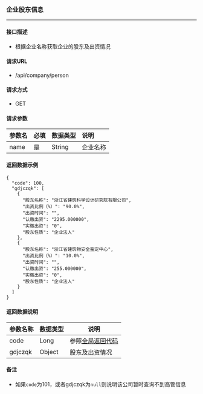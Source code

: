 ### 企业股东信息

---

#### 接口描述

* 根据企业名称获取企业的股东及出资情况

#### 请求URL

* /api/company/person

#### 请求方式

* GET

#### 请求参数

| 参数名 | 必填 | 数据类型 | 说明 |
| :--- | :--- | :--- | :--- |
| name | 是 | String | 企业名称 |

#### 返回数据示例

```
{
  "code": 100,
  "gdjczqk": [
    {
      "股东名称": "浙江省建筑科学设计研究院有限公司",
      "出资比例（%）": "90.0%",
      "出资时间": "",
      "认缴出资": "2295.000000",
      "实缴出资": "0",
      "股东性质": "企业法人"
    },
    {
      "股东名称": "浙江省建筑物安全鉴定中心",
      "出资比例（%）": "10.0%",
      "出资时间": "",
      "认缴出资": "255.000000",
      "实缴出资": "0",
      "股东性质": "企业法人"
    }
  ]
}
```

#### 返回数据说明

| 参数名称 | 数据类型 | 说明 |
| --- | --- | --- |
| code | Long | 参照[全局返回代码](/数据词典.md) |
| gdjczqk | Object | 股东及出资情况 |

#### 备注

* 如果`code`为101，或者gdjczqk为`null`则说明该公司暂时查询不到高管信息



